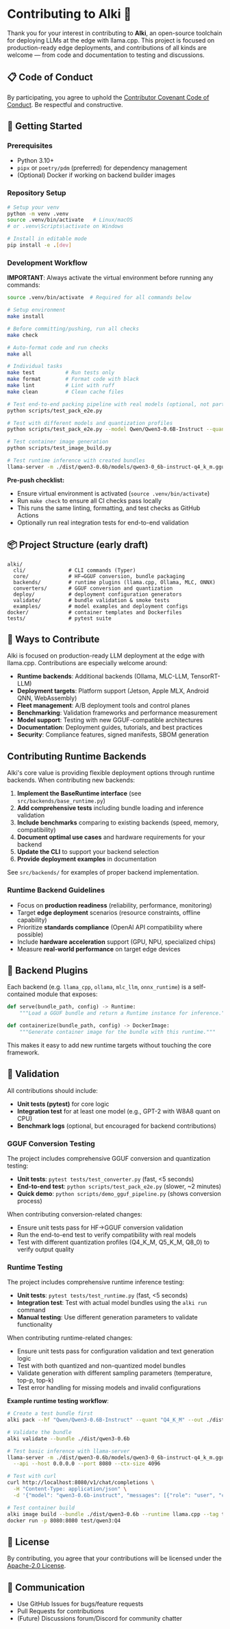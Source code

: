 # Contributing to Alki 🌊

Thank you for your interest in contributing to **Alki**, an open-source toolchain for deploying LLMs at the edge with llama.cpp. This project is focused on production-ready edge deployments, and contributions of all kinds are welcome — from code and documentation to testing and discussions.

## 📋 Code of Conduct

By participating, you agree to uphold the [Contributor Covenant Code of Conduct](https://www.contributor-covenant.org/version/2/1/code_of_conduct/). Be respectful and constructive.

## 🏁 Getting Started

### Prerequisites

* Python 3.10+
* `pipx` or `poetry/pdm` (preferred) for dependency management
* (Optional) Docker if working on backend builder images

### Repository Setup

```bash
# Setup your venv
python -m venv .venv
source .venv/bin/activate   # Linux/macOS
# or .venv\Scripts\activate on Windows

# Install in editable mode
pip install -e .[dev]
```

### Development Workflow

**IMPORTANT**: Always activate the virtual environment before running any commands:
```bash
source .venv/bin/activate  # Required for all commands below
```

```bash
# Setup environment
make install

# Before committing/pushing, run all checks
make check

# Auto-format code and run checks
make all

# Individual tasks
make test          # Run tests only
make format        # Format code with black
make lint          # Lint with ruff
make clean         # Clean cache files

# Test end-to-end packing pipeline with real models (optional, not part of CI)
python scripts/test_pack_e2e.py

# Test with different models and quantization profiles
python scripts/test_pack_e2e.py --model Qwen/Qwen3-0.6B-Instruct --quant Q4_K_M,Q5_K_M

# Test container image generation
python scripts/test_image_build.py

# Test runtime inference with created bundles
llama-server -m ./dist/qwen3-0.6b/models/qwen3-0_6b-instruct-q4_k_m.gguf --api --host 0.0.0.0 --port 8080
```

**Pre-push checklist:**
- Ensure virtual environment is activated (`source .venv/bin/activate`)
- Run `make check` to ensure all CI checks pass locally
- This runs the same linting, formatting, and test checks as GitHub Actions
- Optionally run real integration tests for end-to-end validation

## 📦 Project Structure (early draft)

```
alki/
  cli/              # CLI commands (Typer)
  core/             # HF→GGUF conversion, bundle packaging
  backends/         # runtime plugins (llama.cpp, Ollama, MLC, ONNX)
  converters/       # GGUF conversion and quantization
  deploy/           # deployment configuration generators
  validate/         # bundle validation & smoke tests
  examples/         # model examples and deployment configs
docker/             # container templates and Dockerfiles
tests/              # pytest suite
```

## 🚀 Ways to Contribute

Alki is focused on production-ready LLM deployment at the edge with llama.cpp. Contributions are especially welcome around:

* **Runtime backends**: Additional backends (Ollama, MLC-LLM, TensorRT-LLM)
* **Deployment targets**: Platform support (Jetson, Apple MLX, Android QNN, WebAssembly)
* **Fleet management**: A/B deployment tools and control planes
* **Benchmarking**: Validation frameworks and performance measurement
* **Model support**: Testing with new GGUF-compatible architectures
* **Documentation**: Deployment guides, tutorials, and best practices
* **Security**: Compliance features, signed manifests, SBOM generation

## Contributing Runtime Backends

Alki's core value is providing flexible deployment options through runtime backends. When contributing new backends:

1. **Implement the BaseRuntime interface** (see `src/backends/base_runtime.py`)
2. **Add comprehensive tests** including bundle loading and inference validation
3. **Include benchmarks** comparing to existing backends (speed, memory, compatibility)
4. **Document optimal use cases** and hardware requirements for your backend
5. **Update the CLI** to support your backend selection
6. **Provide deployment examples** in documentation

See `src/backends/` for examples of proper backend implementation.

### Runtime Backend Guidelines

- Focus on **production readiness** (reliability, performance, monitoring)
- Target **edge deployment** scenarios (resource constraints, offline capability)
- Prioritize **standards compliance** (OpenAI API compatibility where possible)
- Include **hardware acceleration** support (GPU, NPU, specialized chips)
- Measure **real-world performance** on target edge devices

## 🔌 Backend Plugins

Each backend (e.g. `llama_cpp`, `ollama`, `mlc_llm`, `onnx_runtime`) is a self-contained module that exposes:

```python
def serve(bundle_path, config) -> Runtime:
    """Load a GGUF bundle and return a Runtime instance for inference."""

def containerize(bundle_path, config) -> DockerImage:
    """Generate container image for the bundle with this runtime."""
```

This makes it easy to add new runtime targets without touching the core framework.

## 🧪 Validation

All contributions should include:

* **Unit tests (pytest)** for core logic
* **Integration test** for at least one model (e.g., GPT-2 with W8A8 quant on CPU)
* **Benchmark logs** (optional, but encouraged for backend contributions)

### GGUF Conversion Testing

The project includes comprehensive GGUF conversion and quantization testing:

* **Unit tests**: `pytest tests/test_converter.py` (fast, <5 seconds)
* **End-to-end test**: `python scripts/test_pack_e2e.py` (slower, ~2 minutes)
* **Quick demo**: `python scripts/demo_gguf_pipeline.py` (shows conversion process)

When contributing conversion-related changes:
- Ensure unit tests pass for HF→GGUF conversion validation
- Run the end-to-end test to verify compatibility with real models
- Test with different quantization profiles (Q4_K_M, Q5_K_M, Q8_0) to verify output quality

### Runtime Testing

The project includes comprehensive runtime inference testing:

* **Unit tests**: `pytest tests/test_runtime.py` (fast, <5 seconds)
* **Integration test**: Test with actual model bundles using the `alki run` command
* **Manual testing**: Use different generation parameters to validate functionality

When contributing runtime-related changes:
- Ensure unit tests pass for configuration validation and text generation logic
- Test with both quantized and non-quantized model bundles
- Validate generation with different sampling parameters (temperature, top-p, top-k)
- Test error handling for missing models and invalid configurations

**Example runtime testing workflow**:
```bash
# Create a test bundle first
alki pack --hf "Qwen/Qwen3-0.6B-Instruct" --quant "Q4_K_M" --out ./dist/qwen3-0.6b

# Validate the bundle
alki validate --bundle ./dist/qwen3-0.6b

# Test basic inference with llama-server
llama-server -m ./dist/qwen3-0.6b/models/qwen3-0_6b-instruct-q4_k_m.gguf \
  --api --host 0.0.0.0 --port 8080 --ctx-size 4096

# Test with curl
curl http://localhost:8080/v1/chat/completions \
  -H "Content-Type: application/json" \
  -d '{"model": "qwen3-0.6b-instruct", "messages": [{"role": "user", "content": "Hello!"}]}'

# Test container build
alki image build --bundle ./dist/qwen3-0.6b --runtime llama.cpp --tag test/qwen3:Q4
docker run -p 8080:8080 test/qwen3:Q4
```

## 📜 License

By contributing, you agree that your contributions will be licensed under the [Apache-2.0 License](LICENSE).

## 💬 Communication

* Use GitHub Issues for bugs/feature requests
* Pull Requests for contributions
* (Future) Discussions forum/Discord for community chatter